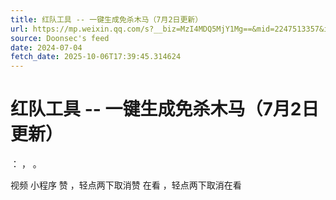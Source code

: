 ```yaml
---
title: 红队工具 -- 一键生成免杀木马（7月2日更新）
url: https://mp.weixin.qq.com/s?__biz=MzI4MDQ5MjY1Mg==&mid=2247513357&idx=1&sn=791bcd7e6b321b0171c9855770e27f44
source: Doonsec's feed
date: 2024-07-04
fetch_date: 2025-10-06T17:39:45.314624
---
```


# 红队工具 -- 一键生成免杀木马（7月2日更新）

：
，
。

视频
小程序
赞
，轻点两下取消赞
在看
，轻点两下取消在看